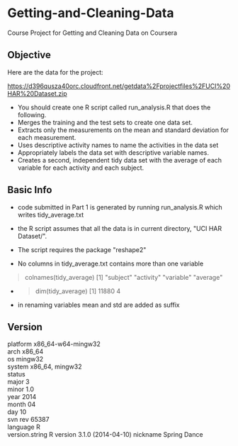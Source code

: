 Getting-and-Cleaning-Data
=========================

Course Project for Getting and Cleaning Data on Coursera

## Objective 

Here are the data for the project: 

https://d396qusza40orc.cloudfront.net/getdata%2Fprojectfiles%2FUCI%20HAR%20Dataset.zip 

* You should create one R script called run_analysis.R that does the following. 
* Merges the training and the test sets to create one data set.
* Extracts only the measurements on the mean and standard deviation for each measurement. 
* Uses descriptive activity names to name the activities in the data set
* Appropriately labels the data set with descriptive variable names. 
* Creates a second, independent tidy data set with the average of each variable for each activity and each subject. 

## Basic Info

* code submitted in Part 1 is generated by running run_analysis.R which writes tidy_average.txt

* the R script assumes that all the data is in current directory, "UCI HAR Dataset/".

* The script requires the package "reshape2"

* No columns in tidy_average.txt contains more than one variable 
> colnames(tidy_average)
[1] "subject"  "activity" "variable" "average"

* > dim(tidy_average)
[1] 11880     4

* in renaming variables mean and std are added as suffix

## Version

platform       x86_64-w64-mingw32          
arch           x86_64                      
os             mingw32                     
system         x86_64, mingw32             
status                                     
major          3                           
minor          1.0                         
year           2014                        
month          04                          
day            10                          
svn rev        65387                       
language       R                           
version.string R version 3.1.0 (2014-04-10)
nickname       Spring Dance

